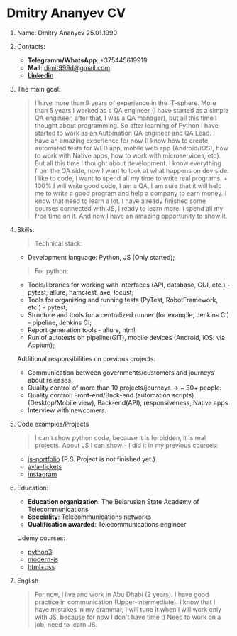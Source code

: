 
Dmitry Ananyev CV
=======================

1. Name: Dmitry Ananyev 25.01.1990

2. Contacts:
      - **Telegramm/WhatsApp**: +375445619919
      - **Mail**: dimit999d@gmail.com
      - [**Linkedin**](https://www.linkedin.com/in/dmitry--ananyev/)

3. The main goal:
    > I have more than 9 years of experience in the IT-sphere. More than 5 years I worked as a QA engineer (I have started as a simple QA engineer, after that, I was a QA manager), but all this time I thought about programming. So after learning of Python I have started to work as an Automation QA engineer and QA Lead. I have an amazing experience for now (I know how to create automated tests for WEB app, mobile web app (Android/IOS), how to work with Native apps, how to work with microservices, etc). But all this time I thought about development. I know everything from the QA side, now I want to look at what happens on dev side. I like to code, I want to spend all my time to write real programs. + 100% I will write good code, I am a QA, I am sure that it will help me to write a good program and help a company to earn money. I know that need to learn a lot, I have already finished some courses connected with JS, I ready to learn more. I spend all my free time on it. And now I have an amazing opportunity to show it.

4. Skills:
      > Technical stack:
      * Development language: Python, JS (Only started);
      > For python:
      * Tools/libraries for working with interfaces (API, database, GUI, etc.) - pytest, allure, hamcrest, axe, locust;
      * Tools for organizing and running tests (PyTest, RobotFramework, etc.) - pytest;
      * Structure and tools for a centralized runner (for example, Jenkins CI) - pipeline, Jenkins CI;
      * Report generation tools - allure, html;
      * Run of autotests on pipeline(GIT), mobile devices (Android, iOS: via Appium);

      Additional responsibilities on previous projects:
      * Communication between governments/customers and journeys about releases.
      * Quality control of more than 10 projects/journeys -> ~ 30+ people:
      * Quality control: Front-end/Back-end (automation scripts) (Desktop/Mobile view), Back-end(API), responsiveness, Native apps
      * Interview with newcomers.

5. Code examples/Projects
      > I can't show python code, because it is forbidden, it is real projects. About JS I can show - I did it in my previous courses:
      * [js-portfolio](https://github.com/dimit999/JSPortfolio) (P.S. Project is not finished yet.)
      * [avia-tickets](https://github.com/dimit999/avia-tickets)
      * [instagram](https://github.com/dimit999/instagramApp)

6. Education:
      - **Education organization**: The Belarusian State Academy of Telecommunications
      - **Speciality**: Telecommunications networks
      - **Qualification awarded**: Telecommunications engineer

    Udemy courses:
      * [python3](https://www.udemy.com/course/beginner-python3-tutorials/learn/lecture/1491926?start=0)
      * [modern-js](https://www.udemy.com/course/modern-javascript-from-beginning/)
      * [html+css](https://www.udemy.com/course/html-css-from-zero/learn/lecture/15785012?start=0)

7. English
    > For now, I live and work in Abu Dhabi (2 years). I have good practice in communication (Upper-intermediate). I know that I have mistakes in my grammar, I will tune it when I will work only with JS, because for now I don't have time :) Need to work on a job, need to learn JS.